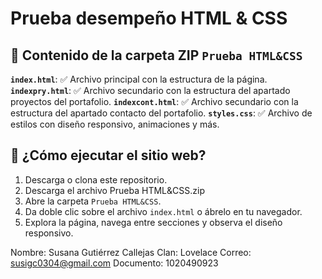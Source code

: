 # Prueba desempeño HTML & CSS

## 📁 Contenido de la carpeta ZIP `Prueba HTML&CSS`
**`index.html`**: ✅ Archivo principal con la estructura de la página.
**`indexpry.html`**: ✅ Archivo secundario con la estructura del apartado proyectos del portafolio.
**`indexcont.html`**: ✅ Archivo secundario con la estructura del apartado contacto del portafolio.
**`styles.css`**: ✅ Archivo de estilos con diseño responsivo, animaciones y más.

## 🚀 ¿Cómo ejecutar el sitio web?

1. Descarga o clona este repositorio.
2. Descarga el archivo Prueba HTML&CSS.zip
3. Abre la carpeta `Prueba HTML&CSS`.
4. Da doble clic sobre el archivo `index.html` o ábrelo en tu navegador.
5. Explora la página, navega entre secciones y observa el diseño responsivo.

Nombre: Susana Gutiérrez Callejas
Clan: Lovelace 
Correo: susigc0304@gmail.com
Documento: 1020490923
